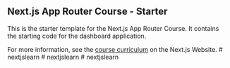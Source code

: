 ## Next.js App Router Course - Starter

This is the starter template for the Next.js App Router Course. It contains the starting code for the dashboard application.

For more information, see the [course curriculum](https://nextjs.org/learn) on the Next.js Website.
#   n e x t j s l e a r n  
 #   n e x t j s l e a r n  
 #   n e x t j s l e a r n  
 